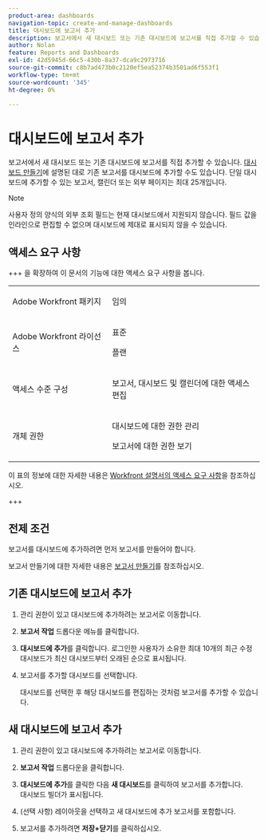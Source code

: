 ```yaml
---
product-area: dashboards
navigation-topic: create-and-manage-dashboards
title: 대시보드에 보고서 추가
description: 보고서에서 새 대시보드 또는 기존 대시보드에 보고서를 직접 추가할 수 있습니다. 기존 보고서를 대시보드에 추가할 수도 있습니다.
author: Nolan
feature: Reports and Dashboards
exl-id: 42d5945d-66c5-430b-8a37-dca9c2973716
source-git-commit: c8b7ad473b0c2120ef5ea52374b3501ad6f553f1
workflow-type: tm+mt
source-wordcount: '345'
ht-degree: 0%

---
```


# 대시보드에 보고서 추가

<!-- Audited: 1/2025 -->

보고서에서 새 대시보드 또는 기존 대시보드에 보고서를 직접 추가할 수 있습니다. [대시보드 만들기](../../../reports-and-dashboards/dashboards/creating-and-managing-dashboards/create-dashboard.md)에 설명된 대로 기존 보고서를 대시보드에 추가할 수도 있습니다. 단일 대시보드에 추가할 수 있는 보고서, 캘린더 또는 외부 페이지는 최대 25개입니다.

>[!NOTE]
>
>사용자 정의 양식의 외부 조회 필드는 현재 대시보드에서 지원되지 않습니다. 필드 값을 인라인으로 편집할 수 없으며 대시보드에 제대로 표시되지 않을 수 있습니다.

## 액세스 요구 사항

+++ 을 확장하여 이 문서의 기능에 대한 액세스 요구 사항을 봅니다. 

<table style="table-layout:auto"> 
 <col> 
 <col> 
 <tbody> 
  <tr> 
   <td role="rowheader">Adobe Workfront 패키지</td> 
   <td> <p>임의</p> </td> 
  </tr> 
  <tr> 
   <td role="rowheader">Adobe Workfront 라이선스</td> 
   <td> 
      <p>표준</p>
      <p>플랜</p>
   </td> 
  </tr> 
  <tr> 
   <td role="rowheader">액세스 수준 구성</td> 
   <td> <p>보고서, 대시보드 및 캘린더에 대한 액세스 편집</p></td> 
  </tr> 
  <tr> 
   <td role="rowheader">개체 권한</td> 
   <td> <p>대시보드에 대한 권한 관리</p> <p>보고서에 대한 권한 보기</p></td> 
  </tr> 
 </tbody> 
</table>

이 표의 정보에 대한 자세한 내용은 [Workfront 설명서의 액세스 요구 사항](/help/quicksilver/administration-and-setup/add-users/access-levels-and-object-permissions/access-level-requirements-in-documentation.md)을 참조하십시오.

+++

## 전제 조건

보고서를 대시보드에 추가하려면 먼저 보고서를 만들어야 합니다.

보고서 만들기에 대한 자세한 내용은 [보고서 만들기](/help/quicksilver/reports-and-dashboards/reports/creating-and-managing-reports/create-report.md)를 참조하십시오.

## 기존 대시보드에 보고서 추가

1. 관리 권한이 있고 대시보드에 추가하려는 보고서로 이동합니다.
1. **보고서 작업** 드롭다운 메뉴를 클릭합니다.
1. **대시보드에 추가**&#x200B;를 클릭합니다. 로그인한 사용자가 소유한 최대 10개의 최근 수정 대시보드가 최신 대시보드부터 오래된 순으로 표시됩니다.
1. 보고서를 추가할 대시보드를 선택합니다.

   대시보드를 선택한 후 해당 대시보드를 편집하는 것처럼 보고서를 추가할 수 있습니다.

## 새 대시보드에 보고서 추가

1. 관리 권한이 있고 대시보드에 추가하려는 보고서로 이동합니다.
1. **보고서 작업** 드롭다운을 클릭합니다.
1. **대시보드에 추가**&#x200B;를 클릭한 다음 **새 대시보드**&#x200B;를 클릭하여 보고서를 추가합니다.\
   대시보드 빌더가 표시됩니다.

1. (선택 사항) 레이아웃을 선택하고 새 대시보드에 추가 보고서를 포함합니다.
1. 보고서를 추가하려면 **저장+닫기**&#x200B;를 클릭하십시오.
